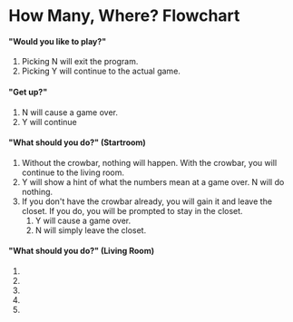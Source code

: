 # How Many, Where? Flowchart
#### "Would you like to play?"
1. Picking N will exit the program.
2. Picking Y will continue to the actual game.
#### "Get up?"
1. N will cause a game over.
2. Y will continue
#### "What should you do?" (Startroom)
1. Without the crowbar, nothing will happen. With the crowbar, you will continue to the living room.
2. Y will show a hint of what the numbers mean at a game over. N will do nothing.
3. If you don't have the crowbar already, you will gain it and leave the closet. If you do, you will be prompted to stay in the closet.
   1. Y will cause a game over.
   2. N will simply leave the closet.
#### "What should you do?" (Living Room)
1. 
2. 
3. 
4. 
5. 
